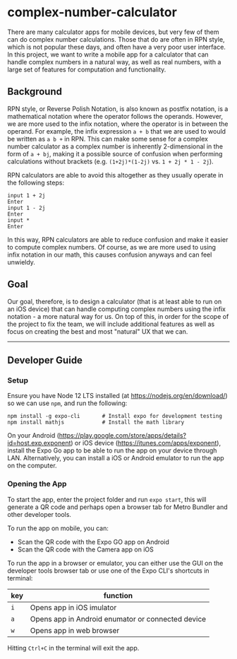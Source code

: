 # complex-number-calculator

There are many calculator apps for mobile devices, but very few of them can do complex number calculations. Those that do are often in RPN style, which is not popular these days, and often have a very poor user interface. In this project, we want to write a mobile app for a calculator that can handle complex numbers in a natural way, as well as real numbers, with a large set of features for computation and functionality.

## Background

RPN style, or Reverse Polish Notation, is also known as postfix notation, is a mathematical notation where the operator follows the operands. However, we are more used to the infix notation, where the operator is in between the operand. For example, the infix expression `a + b` that we are used to would be written as `a b +` in RPN. This can make some sense for a complex number calculator as a complex number is inherently 2-dimensional in the form of `a + bj`, making it a possible source of confusion when performing calculations without brackets (e.g. `(1+2j)*(1-2j)` vs. `1 + 2j * 1 - 2j`).

RPN calculators are able to avoid this altogether as they usually operate in the following steps:

``` 
input 1 + 2j
Enter
input 1 - 2j
Enter
input *
Enter
```

In this way, RPN calculators are able to reduce confusion and make it easier to compute complex numbers. Of course, as we are more used to using infix notation in our math, this causes confusion anyways and can feel unwieldy. 

## Goal
Our goal, therefore, is to design a calculator (that is at least able to run on an iOS device) that can handle computing complex numbers using the infix notation - a more natural way for us. On top of this, in order for the scope of the project to fix the team, we will include additional features as well as focus on creating the best and most "natural" UX that we can.

-------------------------------------------------------

## Developer Guide

### Setup
Ensure you have Node 12 LTS installed (at https://nodejs.org/en/download/) so we can use `npm`, and run the following:
```
npm install -g expo-cli       # Install expo for development testing
npm install mathjs            # Install the math library 
```

On your Android (https://play.google.com/store/apps/details?id=host.exp.exponent) or iOS device (https://itunes.com/apps/exponent), install the Expo Go app to be able to run the app on your device through LAN. Alternatively, you can install a iOS or Android emulator to run the app on the computer.

### Opening the App
To start the app, enter the project folder and run `expo start`, this will generate a QR code and perhaps open a browser tab for Metro Bundler and other developer tools. 

To run the app on mobile, you can:
- Scan the QR code with the Expo GO app on Android 
- Scan the QR code with the Camera app on iOS

To run the app in a browser or emulator, you can either use the GUI on the developer tools browser tab or use one of the Expo CLI's shortcuts in terminal:

| key | function |
| --- | -------- |
| `i` | Opens app in iOS imulator |
| `a` | Opens app in Android enumator or connected device |
| `w` | Opens app in web browser |

Hitting `Ctrl+C` in the terminal will exit the app.
